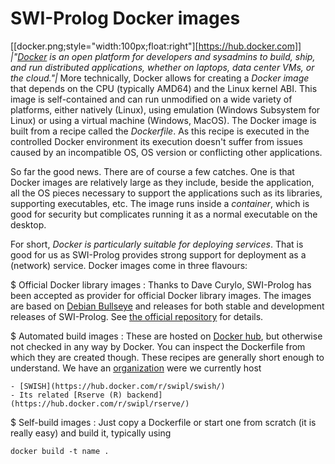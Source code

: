 # SWI-Prolog Docker images

[[docker.png;style="width:100px;float:right"][https://hub.docker.com]]
_|"[Docker](https://hub.docker.com) is an open platform for developers
and sysadmins to build, ship, and run distributed applications, whether
on laptops, data center VMs, or the cloud."|_ More technically, Docker
allows for creating a _Docker image_ that depends on the CPU (typically
AMD64) and the Linux kernel ABI. This image is self-contained and can
run unmodified on a wide variety of platforms, either natively (Linux),
using emulation (Windows Subsystem for Linux) or using a virtual machine
(Windows, MacOS). The Docker image is built from a recipe called the
*Dockerfile*. As this recipe is executed in the controlled Docker
environment its execution doesn't suffer from issues caused by an
incompatible OS, OS version or conflicting other applications.

So far the good news. There are of course a few catches. One is that
Docker images are relatively large as they include, beside the
application, all the OS pieces necessary to support the applications
such as its libraries, supporting executables, etc. The image runs
inside a _container_, which is good for security but complicates running
it as a normal executable on the desktop.

For short, *Docker is particularly suitable for deploying services*.
That is good for us as SWI-Prolog provides strong support for deployment
as a (network) service.  Docker images come in three flavours:

  $ Official Docker library images :
  Thanks to Dave Curylo, SWI-Prolog has been accepted as provider for
  official Docker library images.  The images are based on [Debian
  Bullseye](https://wiki.debian.org/DebianBullseye) and releases for
  both stable and development releases of SWI-Prolog.  See
  [the official repository](https://hub.docker.com/_/swipl/)
  for details.

  $ Automated build images :
  These are hosted on [Docker hub](https://hub.docker.com), but
  otherwise not checked in any way by Docker.  You can inspect
  the Dockerfile from which they are created though.  These
  recipes are generally short enough to understand.  We have
  an [organization](https://hub.docker.com/u/swipl/) were we
  currently host

    - [SWISH](https://hub.docker.com/r/swipl/swish/)
    - Its related [Rserve (R) backend](https://hub.docker.com/r/swipl/rserve/)

  $ Self-build images :
  Just copy a Dockerfile or start one from scratch (it is
  really easy) and build it, typically using

	docker build -t name .
